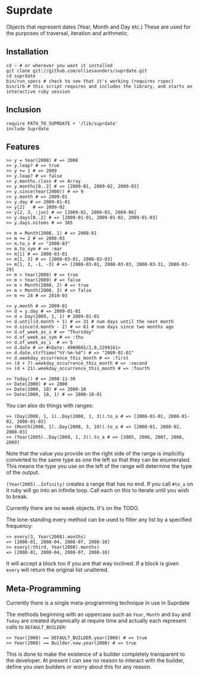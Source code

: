 Suprdate
========

Objects that represent dates (Year, Month and Day etc.) These are used for the purposes of traversal, iteration and arithmetic.

Installation
------------

	cd ~ # or wherever you want it installed
	git clone git://github.com/olliesaunders/suprdate.git
	cd suprdate
	bin/run_specs # check to see that it's working (requires rspec)
	bin/irb # this script requires and includes the library, and starts an interactive ruby session

Inclusion
---------

	require PATH_TO_SUPRDATE + '/lib/suprdate'
	include Suprdate

Features
--------

	>> y = Year(2008) # => 2008
	>> y.leap? # => true
	>> y += 1 # => 2009
	>> y.leap? # => false
	>> y.months.class # => Array
	>> y.months[0..2] # => [2009-01, 2009-02, 2009-03]
	>> y.since(Year(2000)) # => 9
	>> y.month # => 2009-01
	>> y.day # => 2009-01-01
	>> y[2]   # => 2009-02
	>> y[2, 3, :jun] # => [2009-02, 2009-03, 2009-06]
	>> y.days[0..2] # => [2009-01-01, 2009-01-02, 2009-01-03]
	>> y.days.nitems # => 365

	>> m = Month(2008, 1) # => 2008-01
	>> m += 2 # => 2008-03
	>> m.to_s # => "2008-03"
	>> m.to_sym # => :mar
	>> m[1] # => 2008-03-01
	>> m[1, 3] # => [2008-03-01, 2008-03-03]
	>> m[1, 3, -1, -3] # => [2008-03-01, 2008-03-03, 2008-03-31, 2008-03-29]
	>> m > Year(2008) # => true
	>> m > Year(2009) # => false
	>> m > Month(2008, 2) # => true
	>> m > Month(2008, 3) # => false
	>> m += 24 # => 2010-03

	>> y.month # => 2009-01
	>> d = y.day # => 2009-01-01
	>> d = Day(2009, 1, 1) # 2009-01-01
	>> d.until(d.month + 1) # => 31 # num days until the next month
	>> d.since(d.month - 2) # => 61 # num days since two months ago
	>> d.of_week_as_s # => "Thursday"
	>> d.of_week_as_sym # => :thu
	>> d.of_week_as_i  # => 5
	>> d.date # => #<Date: 4909665/2,0,2299161>
	>> d.date.strftime("%Y-%m-%d") # => "2009-01-01"
	>> d.weekday_occurrence_this_month # => :first
	>> (d + 7).weekday_occurrence_this_month # => :second
	>> (d + 21).weekday_occurrence_this_month # => :fourth

	>> Today() # => 2008-11-30
	>> Date(2000) # => 2000
	>> Date(2000, 10) # => 2000-10
	>> Date(2000, 10, 1) # => 2000-10-01

You can also do things with ranges:

	>> (Day(2008, 1, 1)..Day(2008, 1, 3)).to_a # => [2008-01-01, 2008-01-02, 2008-01-03]
	>> (Month(2008, 1)..Day(2008, 3, 10)).to_a # => [2008-01, 2008-02, 2008-03]
	>> (Year(2005)..Day(2009, 1, 3)).to_a # => [2005, 2006, 2007, 2008, 2009]

Note that the value you provide on the right side of the range is implicitly converted to the
same type as one the left so that they can be enumerated. This means the type you use on the
left of the range will determine the type of the output.

`(Year(2005)..Infinity)` creates a range that has no end. If you call `#to_a` on it ruby will go into an
infinite loop. Call each on this to iterate until you wish to break.

Currently there are no week objects. It's on the TODO.

The lone-standing every method can be used to filter any list by a specified frequency:

	>> every(3, Year(2008).months)
	=> [2008-01, 2008-04, 2008-07, 2008-10]
	>> every(:third, Year(2008).months)
	=> [2008-01, 2008-04, 2008-07, 2008-10]

It will accept a block too if you are that way inclined. If a block is given `every` will
return the original list unaltered.

Meta-Programming
----------------

Currently there is a single meta-programming technique in use in Suprdate

The methods beginning with an uppercase such as `Year`, `Month` and `Day` and `Today` are created 
dynamically at require time and actually each represent calls to `DEFAULT_BUILDER`: 

	>> Year(2008) == DEFAULT_BUILDER.year(2008) # => true
	>> Year(2008) == Builder.new.year(2008) # => true

This is done to make the existence of a builder completely transparent to the developer.
At present I can see no reason to interact with the builder, define you own builders or
worry about this for any reason.
